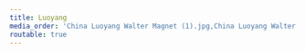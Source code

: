 ```yaml
---
title: Luoyang
media_order: 'China Luoyang Walter Magnet (1).jpg,China Luoyang Walter Magnet (2).jpg,China Luoyang Walter Magnet (3).jpg,China Luoyang Walter Magnet (4).jpg,China Luoyang Walter Magnet (5).jpg,China Luoyang Walter Magnet (6).jpg,China Luoyang Walter Magnet (7).jpg,China Luoyang Walter Magnet (8).jpg,China Luoyang Walter Magnet (9).jpg'
routable: true
---
```


